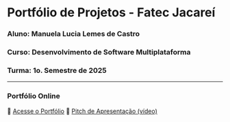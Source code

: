 # Portfólio de Projetos - Fatec Jacareí
### Aluno: Manuela Lucia Lemes de Castro
### Curso: Desenvolvimento de Software Multiplataforma
### Turma: 1o. Semestre de 2025
 
---

### Portfólio Online  
🔗 [Acesse o Portfólio](https://fatec-jacarei-dsm-portfolio.github.io/ra2581392513014/)
🎤 [Pitch de Apresentação (vídeo)](https://youtu.be/f3IkuotMNb0?si=F8DO49-eQo6sUQor)
